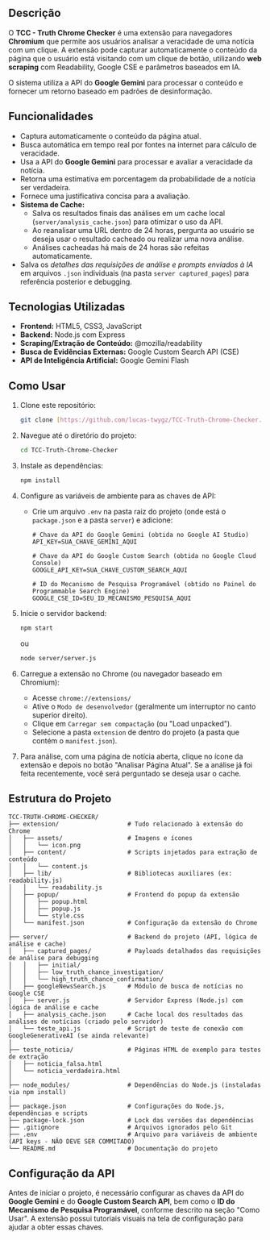 ## Descrição

O **TCC - Truth Chrome Checker** é uma extensão para navegadores **Chromium** que permite aos usuários analisar a veracidade de uma notícia com um clique. A extensão pode capturar automaticamente o conteúdo da página que o usuário está visitando com um clique de botão, utilizando **web scraping** com Readability, Google CSE e parâmetros baseados em IA.

O sistema utiliza a API do **Google Gemini** para processar o conteúdo e fornecer um retorno baseado em padrões de desinformação.

## Funcionalidades

- Captura automaticamente o conteúdo da página atual.
- Busca automática em tempo real por fontes na internet para cálculo de veracidade.
- Usa a API do **Google Gemini** para processar e avaliar a veracidade da notícia.
- Retorna uma estimativa em porcentagem da probabilidade de a notícia ser verdadeira.
- Fornece uma justificativa concisa para a avaliação.
- **Sistema de Cache:**
    - Salva os resultados finais das análises em um cache local (`server/analysis_cache.json`) para otimizar o uso da API.
    - Ao reanalisar uma URL dentro de 24 horas, pergunta ao usuário se deseja usar o resultado cacheado ou realizar uma nova análise.
    - Análises cacheadas há mais de 24 horas são refeitas automaticamente.
- Salva os *detalhes das requisições de análise e prompts enviados à IA* em arquivos `.json` individuais (na pasta `server captured_pages`) para referência posterior e debugging.

## Tecnologias Utilizadas

- **Frontend:** HTML5, CSS3, JavaScript
- **Backend:** Node.js com Express
- **Scraping/Extração de Conteúdo:** @mozilla/readability
- **Busca de Evidências Externas:** Google Custom Search API (CSE)
- **API de Inteligência Artificial:** Google Gemini Flash

## Como Usar

1.  Clone este repositório:
    ```bash
    git clone [https://github.com/lucas-twygz/TCC-Truth-Chrome-Checker.git](https://github.com/lucas-twygz/TCC-Truth-Chrome-Checker.git)
    ```
   
2.  Navegue até o diretório do projeto:
    ```bash
    cd TCC-Truth-Chrome-Checker 
    ```

3.  Instale as dependências:
    ```bash
    npm install
    ```
   
4.  Configure as variáveis de ambiente para as chaves de API:
    - Crie um arquivo `.env` na pasta raiz do projeto (onde está o `package.json` e a pasta `server`) e adicione:
      ```env
      # Chave da API do Google Gemini (obtida no Google AI Studio)
      API_KEY=SUA_CHAVE_GEMINI_AQUI

      # Chave da API do Google Custom Search (obtida no Google Cloud Console)
      GOOGLE_API_KEY=SUA_CHAVE_CUSTOM_SEARCH_AQUI

      # ID do Mecanismo de Pesquisa Programável (obtido no Painel do Programmable Search Engine)
      GOOGLE_CSE_ID=SEU_ID_MECANISMO_PESQUISA_AQUI
      ```
  
5.  Inicie o servidor backend:
    ```bash
    npm start
    ```
    ou
    ```bash
    node server/server.js 
    ```
   
6.  Carregue a extensão no Chrome (ou navegador baseado em Chromium):
    - Acesse `chrome://extensions/`
    - Ative o `Modo de desenvolvedor` (geralmente um interruptor no canto superior direito).
    - Clique em `Carregar sem compactação` (ou "Load unpacked").
    - Selecione a pasta `extension` de dentro do projeto (a pasta que contém o `manifest.json`).
7.  Para análise, com uma página de notícia aberta, clique no ícone da extensão e depois no botão "Analisar Página Atual". Se a análise já foi feita recentemente, você será perguntado se deseja usar o cache.

## Estrutura do Projeto

```
TCC-TRUTH-CHROME-CHECKER/
├── extension/                   # Tudo relacionado à extensão do Chrome
│   ├── assets/                  # Imagens e ícones
│   │   └── icon.png
│   ├── content/                 # Scripts injetados para extração de conteúdo
│   │   └── content.js
│   ├── lib/                     # Bibliotecas auxiliares (ex: readability.js)
│   │   └── readability.js
│   ├── popup/                   # Frontend do popup da extensão
│   │   ├── popup.html
│   │   ├── popup.js
│   │   └── style.css
│   └── manifest.json            # Configuração da extensão do Chrome
│
├── server/                      # Backend do projeto (API, lógica de análise e cache)
│   ├── captured_pages/          # Payloads detalhados das requisições de análise para debugging
│   │   ├── initial/
│   │   ├── low_truth_chance_investigation/
│   │   └── high_truth_chance_confirmation/
│   ├── googleNewsSearch.js      # Módulo de busca de notícias no Google CSE
│   ├── server.js                # Servidor Express (Node.js) com lógica de análise e cache
│   ├── analysis_cache.json      # Cache local dos resultados das análises de notícias (criado pelo servidor)
│   └── teste_api.js             # Script de teste de conexão com GoogleGenerativeAI (se ainda relevante)
│
├── teste_noticia/               # Páginas HTML de exemplo para testes de extração
│   ├── noticia_falsa.html
│   └── noticia_verdadeira.html
│
├── node_modules/                # Dependências do Node.js (instaladas via npm install)
│
├── package.json                 # Configurações do Node.js, dependências e scripts
├── package-lock.json            # Lock das versões das dependências
├── .gitignore                   # Arquivos ignorados pelo Git
├── .env                         # Arquivo para variáveis de ambiente (API keys - NÃO DEVE SER COMMITADO)
└── README.md                    # Documentação do projeto
```


## Configuração da API

Antes de iniciar o projeto, é necessário configurar as chaves da API do **Google Gemini** e do **Google Custom Search API**, bem como o **ID do Mecanismo de Pesquisa Programável**, conforme descrito na seção "Como Usar". A extensão possui tutoriais visuais na tela de configuração para ajudar a obter essas chaves.
